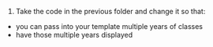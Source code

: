 1. Take the code in the previous folder and change it so that:
* you can pass into your template multiple years of classes
* have those multiple years displayed